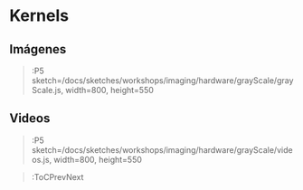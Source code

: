 # Kernels

## Imágenes

> :P5 sketch=/docs/sketches/workshops/imaging/hardware/grayScale/grayScale.js, width=800, height=550

## Videos

> :P5 sketch=/docs/sketches/workshops/imaging/hardware/grayScale/videos.js, width=800, height=550

> :ToCPrevNext